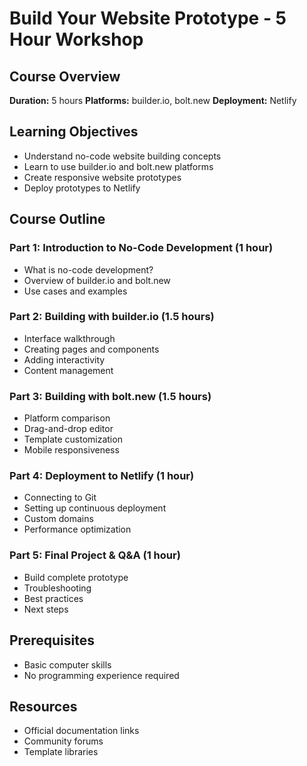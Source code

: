 # Build Your Website Prototype - 5 Hour Workshop

## Course Overview
**Duration:** 5 hours
**Platforms:** builder.io, bolt.new
**Deployment:** Netlify

## Learning Objectives
- Understand no-code website building concepts
- Learn to use builder.io and bolt.new platforms
- Create responsive website prototypes
- Deploy prototypes to Netlify

## Course Outline

### Part 1: Introduction to No-Code Development (1 hour)
- What is no-code development?
- Overview of builder.io and bolt.new
- Use cases and examples

### Part 2: Building with builder.io (1.5 hours)
- Interface walkthrough
- Creating pages and components
- Adding interactivity
- Content management

### Part 3: Building with bolt.new (1.5 hours)
- Platform comparison
- Drag-and-drop editor
- Template customization
- Mobile responsiveness

### Part 4: Deployment to Netlify (1 hour)
- Connecting to Git
- Setting up continuous deployment
- Custom domains
- Performance optimization

### Part 5: Final Project & Q&A (1 hour)
- Build complete prototype
- Troubleshooting
- Best practices
- Next steps

## Prerequisites
- Basic computer skills
- No programming experience required

## Resources
- Official documentation links
- Community forums
- Template libraries